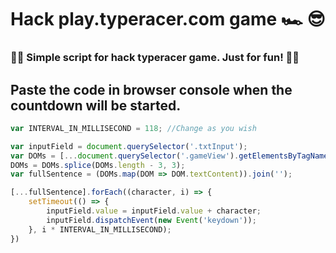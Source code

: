 # Hack play.typeracer.com game 🏎️ 😎
### 🎉🎉 Simple script for hack typeracer game. Just for fun! 🎉🎉

## Paste the code in browser console when the countdown will be started.

```js
var INTERVAL_IN_MILLISECOND = 118; //Change as you wish

var inputField = document.querySelector('.txtInput');
var DOMs = [...document.querySelector('.gameView').getElementsByTagName('span')];
DOMs = DOMs.splice(DOMs.length - 3, 3);
var fullSentence = (DOMs.map(DOM => DOM.textContent)).join('');

[...fullSentence].forEach((character, i) => {
	setTimeout(() => {
		inputField.value = inputField.value + character;
		inputField.dispatchEvent(new Event('keydown'));
	}, i * INTERVAL_IN_MILLISECOND);
})
```
